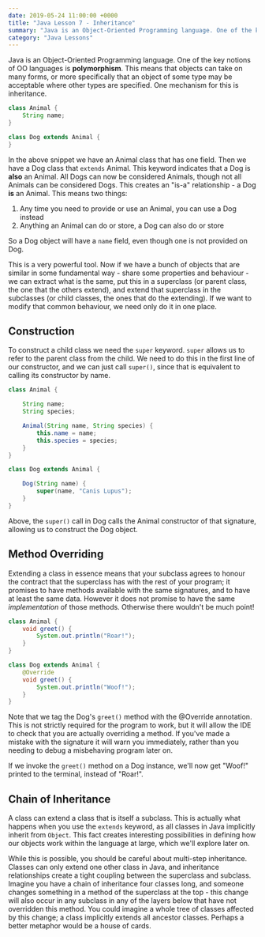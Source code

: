 ```yaml
---
date: 2019-05-24 11:00:00 +0000
title: "Java Lesson 7 - Inheritance"
summary: "Java is an Object-Oriented Programming language. One of the key notions of OO languages is **polymorphism**. This means that objects can take on many forms, or more specifically that an object of some type may be acceptable where other types are specified. One mechanism for this is inheritance."
category: "Java Lessons"
---
```


Java is an Object-Oriented Programming language. One of the key notions of OO languages is **polymorphism**. This means that objects can take on many forms, or more specifically that an object of some type may be acceptable where other types are specified. One mechanism for this is inheritance.

```java
class Animal {
    String name;
}

class Dog extends Animal {
}
```

In the above snippet we have an Animal class that has one field. Then we have a Dog class that `extends` Animal. This keyword indicates that a Dog is **also** an Animal. All Dogs can now be considered Animals, though not all Animals can be considered Dogs. This creates an "is-a" relationship - a Dog **is** an Animal. This means two things:

1. Any time you need to provide or use an Animal, you can use a Dog instead
2. Anything an Animal can do or store, a Dog can also do or store

So a Dog object will have a `name` field, even though one is not provided on Dog.

This is a very powerful tool. Now if we have a bunch of objects that are similar in some fundamental way - share some properties and behaviour - we can extract what is the same, put this in a superclass (or parent class, the one that the others extend), and extend that superclass in the subclasses (or child classes, the ones that do the extending). If we want to modify that common behaviour, we need only do it in one place.

## Construction

To construct a child class we need the `super` keyword. `super` allows us to refer to the parent class from the child. We need to do this in the first line of our constructor, and we can just call `super()`, since that is equivalent to calling its constructor by name.

```java
class Animal {

    String name;
    String species;

    Animal(String name, String species) {
        this.name = name;
        this.species = species;
    }
}

class Dog extends Animal {

    Dog(String name) {
        super(name, "Canis Lupus");
    }
}
```

Above, the `super()` call in Dog calls the Animal constructor of that signature, allowing us to construct the Dog object.

## Method Overriding

Extending a class in essence means that your subclass agrees to honour the contract that the superclass has with the rest of your program; it promises to have methods available with the same signatures, and to have at least the same data. However it does not promise to have the same *implementation* of those methods. Otherwise there wouldn't be much point!

```java
class Animal {
    void greet() {
        System.out.println("Roar!");
    }
}

class Dog extends Animal {
    @Override
    void greet() {
        System.out.println("Woof!");
    }
}
```

Note that we tag the Dog's `greet()` method with the @Override annotation. This is not strictly required for the program to work, but it will allow the IDE to check that you are actually overriding a method. If you've made a mistake with the signature it will warn you immediately, rather than you needing to debug a misbehaving program later on.

If we invoke the `greet()` method on a Dog instance, we'll now get "Woof!" printed to the terminal, instead of "Roar!".

## Chain of Inheritance

A class can extend a class that is itself a subclass. This is actually what happens when you use the `extends` keyword, as all classes in Java implicitly inherit from `Object`. This fact creates interesting possibilities in defining how our objects work within the language at large, which we'll explore later on.

While this is possible, you should be careful about multi-step inheritance. Classes can only extend one other class in Java, and inheritance relationships create a tight coupling between the superclass and subclass. Imagine you have a chain of inheritance four classes long, and someone changes something in a method of the superclass at the top - this change will also occur in any subclass in any of the layers below that have not overridden this method. You could imagine a whole tree of classes affected by this change; a class implicitly extends all ancestor classes. Perhaps a better metaphor would be a house of cards.
